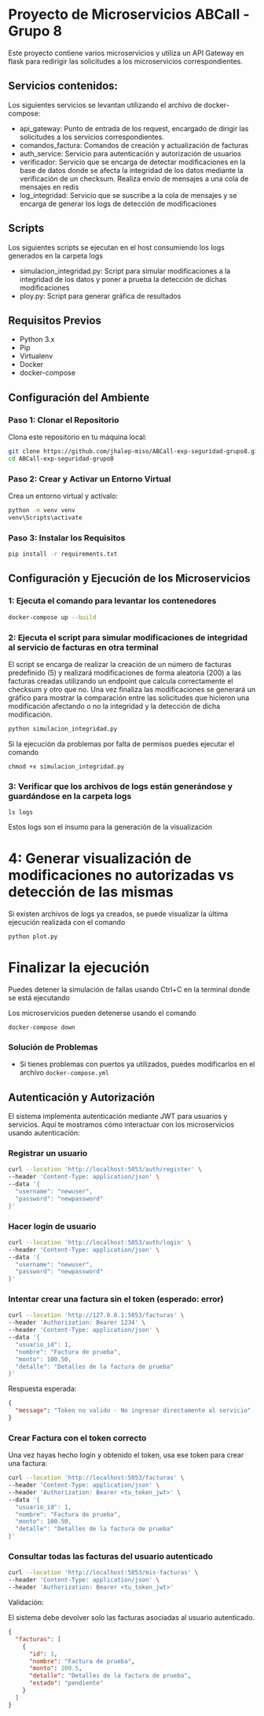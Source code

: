 # Proyecto de Microservicios ABCall - Grupo 8

Este proyecto contiene varios microservicios y utiliza un API Gateway en flask para redirigir las solicitudes a los microservicios correspondientes.

## Servicios contenidos:

Los siguientes servicios se levantan utilizando el archivo de docker-compose:

- api_gateway: Punto de entrada de los request, encargado de dirigir las solicitudes a los servicios correspondientes.
- comandos_factura: Comandos de creación y actualización de facturas
- auth_service: Servicio para autenticación y autorización de usuarios
- verificador: Servicio que se encarga de detectar modificaciones en la base de datos donde se afecta la integridad de los datos mediante la verificación de un checksum. Realiza envío de mensajes a una cola de mensajes en redis
- log_integridad: Servicio que se suscribe a la cola de mensajes y se encarga de generar los logs de detección de modificaciones

## Scripts

Los siguientes scripts se ejecutan en el host consumiendo los logs generados en la carpeta logs

- simulacion_integridad.py: Script para simular modificaciones a la integridad de los datos y poner a prueba la detección de dichas modificaciones
- ploy.py: Script para generar gráfica de resultados

## Requisitos Previos

- Python 3.x
- Pip
- Virtualenv
- Docker
- docker-compose

## Configuración del Ambiente

### Paso 1: Clonar el Repositorio

Clona este repositorio en tu máquina local:

```sh
git clone https://github.com/jhalep-miso/ABCall-exp-seguridad-grupo8.git
cd ABCall-exp-seguridad-grupo8
```

### Paso 2: Crear y Activar un Entorno Virtual

Crea un entorno virtual y actívalo:

```sh
python -m venv venv
venv\Scripts\activate
```

### Paso 3: Instalar los Requisitos

```sh
pip install -r requirements.txt
```

## Configuración y Ejecución de los Microservicios

### 1: Ejecuta el comando para levantar los contenedores

```sh
docker-compose up --build
```

### 2: Ejecuta el script para simular modificaciones de integridad al servicio de facturas en otra terminal

El script se encarga de realizar la creación de un número de facturas predefinido (5) y realizará modificaciones de forma aleatoria (200) a las facturas creadas utilizando un endpoint que calcula correctamente el checksum y otro que no. Una vez finaliza las modificaciones se generará un gráfico para mostrar la comparación entre las solicitudes que hicieron una modificación afectando o no la integridad y la detección de dicha modificación.

```sh
python simulacion_integridad.py
```

Si la ejecución da problemas por falta de permisos puedes ejecutar el comando

```
chmod +x simulacion_integridad.py
```

### 3: Verificar que los archivos de logs están generándose y guardándose en la carpeta logs

```
ls logs
```

Estos logs son el insumo para la generación de la visualización

# 4: Generar visualización de modificaciones no autorizadas vs detección de las mismas

Si existen archivos de logs ya creados, se puede visualizar la última ejecución realizada con el comando

```
python plot.py
```

# Finalizar la ejecución

Puedes detener la simulación de fallas usando Ctrl+C en la terminal donde se está ejecutando

Los microservicios pueden detenerse usando el comando

```
docker-compose down
```

### Solución de Problemas

- Si tienes problemas con puertos ya utilizados, puedes modificarlos en el archivo `docker-compose.yml`

## Autenticación y Autorización

El sistema implementa autenticación mediante JWT para usuarios y servicios. Aquí te mostramos cómo interactuar con los microservicios usando autenticación:

### Registrar un usuario

```sh
curl --location 'http://localhost:5053/auth/register' \
--header 'Content-Type: application/json' \
--data '{
  "username": "newuser",
  "password": "newpassword"
}'
```

### Hacer login de usuario

```sh
curl --location 'http://localhost:5053/auth/login' \
--header 'Content-Type: application/json' \
--data '{
  "username": "newuser",
  "password": "newpassword"
}'
```

### Intentar crear una factura sin el token (esperado: error)

```sh
curl --location 'http://127.0.0.1:5053/facturas' \
--header 'Authorization: Bearer 1234' \
--header 'Content-Type: application/json' \
--data '{
  "usuario_id": 1,
  "nombre": "Factura de prueba",
  "monto": 100.50,
  "detalle": "Detalles de la factura de prueba"
}'

```

Respuesta esperada:

```json
{
  "message": "Token no valido - No ingresar directamente al servicio"
}
```

### Crear Factura con el token correcto

Una vez hayas hecho login y obtenido el token, usa ese token para crear una factura:

```sh
curl --location 'http://localhost:5053/facturas' \
--header 'Content-Type: application/json' \
--header 'Authorization: Bearer <tu_token_jwt>' \
--data '{
  "usuario_id": 1,
  "nombre": "Factura de prueba",
  "monto": 100.50,
  "detalle": "Detalles de la factura de prueba"
}'
```

### Consultar todas las facturas del usuario autenticado

```sh
curl --location 'http://localhost:5053/mis-facturas' \
--header 'Content-Type: application/json' \
--header 'Authorization: Bearer <tu_token_jwt>'
```

Validación:

El sistema debe devolver solo las facturas asociadas al usuario autenticado.

```json
{
  "facturas": [
    {
      "id": 1,
      "nombre": "Factura de prueba",
      "monto": 100.5,
      "detalle": "Detalles de la factura de prueba",
      "estado": "pendiente"
    }
  ]
}
```
